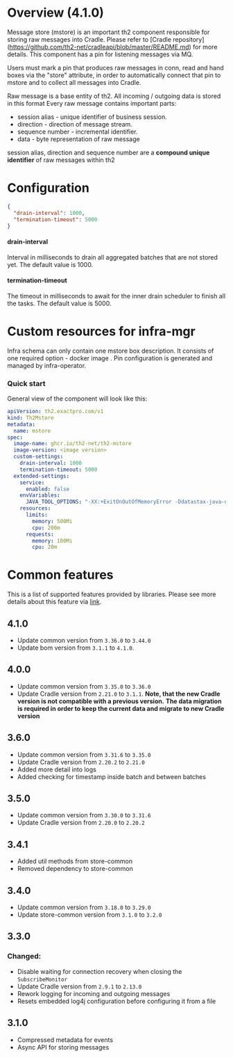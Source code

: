 # Overview (4.1.0)

Message store (mstore) is an important th2 component responsible for storing raw messages into Cradle. Please refer to [Cradle repository] (https://github.com/th2-net/cradleapi/blob/master/README.md) for more details. This component has a pin for listening messages via MQ.

Users must mark a pin that produces raw messages in conn, read and hand boxes via the "store" attribute, in order to automatically connect that pin to mstore and to collect all messages into Cradle.

Raw message is a base entity of th2. All incoming / outgoing data is stored in this format
Every raw message contains important parts:
* session alias - unique identifier of business session.
* direction - direction of message stream.
* sequence number - incremental identifier.
* data - byte representation of raw message 

session alias, direction and sequence number are a **compound unique identifier** of raw messages within th2

# Configuration

```json
{
  "drain-interval": 1000,
  "termination-timeout": 5000
}
```

#### drain-interval
Interval in milliseconds to drain all aggregated batches that are not stored yet. The default value is 1000.

#### termination-timeout
The timeout in milliseconds to await for the inner drain scheduler to finish all the tasks. The default value is 5000.

# Custom resources for infra-mgr

Infra schema can only contain one mstore box description. It consists of one required option - docker image . Pin configuration is generated and managed by infra-operator.

### Quick start
General view of the component will look like this:
```yaml
apiVersion: th2.exactpro.com/v1
kind: Th2Mstore
metadata:
  name: mstore
spec:
  image-name: ghcr.io/th2-net/th2-mstore
  image-version: <image version>
  custom-settings:
    drain-interval: 1000
    termination-timeout: 5000
  extended-settings:
    service:
      enabled: false
    envVariables:
      JAVA_TOOL_OPTIONS: "-XX:+ExitOnOutOfMemoryError -Ddatastax-java-driver.advanced.connection.init-query-timeout=\"5000 milliseconds\""
    resources:
      limits:
        memory: 500Mi
        cpu: 200m
      requests:
        memory: 100Mi
        cpu: 20m
```

# Common features

This is a list of supported features provided by libraries.
Please see more details about this feature via [link](https://github.com/th2-net/th2-common-j#configuration-formats).

## 4.1.0

+ Update common version from `3.36.0` to `3.44.0`
+ Update bom version from `3.1.1` to `4.1.0`.

## 4.0.0

+ Update common version from `3.35.0` to `3.36.0`
+ Update Cradle version from `2.21.0` to `3.1.1`. **Note, that the new Cradle version is not compatible with a previous version.**
  **The data migration is required in order to keep the current data and migrate to new Cradle version**

## 3.6.0

+ Update common version from `3.31.6` to `3.35.0`
+ Update Cradle version from `2.20.2` to `2.21.0`
+ Added more detail into logs
+ Added checking for timestamp inside batch and between batches

## 3.5.0

+ Update common version from `3.30.0` to `3.31.6`
+ Update Cradle version from `2.20.0` to `2.20.2`

## 3.4.1

+ Added util methods from store-common
+ Removed dependency to store-common

## 3.4.0

+ Update common version from `3.18.0` to `3.29.0`
+ Update store-common version from `3.1.0` to `3.2.0`

## 3.3.0

### Changed:

+ Disable waiting for connection recovery when closing the `SubscribeMonitor`
+ Update Cradle version from `2.9.1` to `2.13.0`
+ Rework logging for incoming and outgoing messages
+ Resets embedded log4j configuration before configuring it from a file

## 3.1.0

+ Compressed metadata for events
+ Async API for storing messages